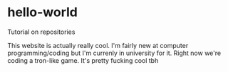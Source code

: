 # hello-world
Tutorial on repositories

This website is actually really cool. I'm fairly new at computer programming/coding but I'm currenly in university for it. Right now we're coding a tron-like game. It's pretty fucking cool tbh
